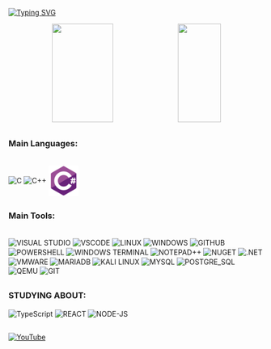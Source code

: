 [![Typing SVG](https://readme-typing-svg.herokuapp.com/?color=ffffff&size=50&center=true&vCenter=true&width=1000&lines=HI!++𓇢𓆸+;✳++My+Name+is+CYBERWARE.++✳;Welcome+to+My+Github+Profile++ඞ+++;|◉o◉|⊃━☆)](https://git.io/typing-svg)

<div align="center">  
  <img width="49%" height="195px" src="https://github-readme-stats.vercel.app/api?username=CYBERWARE-SEGURITY&show_icons=true&count_private=true&hide_border=true&title_color=00bfbf&icon_color=00bfbf&text_color=c9d1d9&bg_color=0d1117"/> 
  <img width="41%" height="195px" src="https://github-readme-stats.vercel.app/api/top-langs/?username=CYBERWARE-SEGURITY&layout=compact&hide_border=true&title_color=00bfbf&text_color=00bfbf&bg_color=0d1117" />
</div>

##

### Main Languages:
<div style="display: inline_block"><br>
  <img align="center" alt="C" height="60" width="60" src="https://cdn.jsdelivr.net/gh/devicons/devicon@latest/icons/c/c-original.svg">
  <img align="center" alt="C++" height="60" width="60" src="https://cdn.jsdelivr.net/gh/devicons/devicon@latest/icons/cplusplus/cplusplus-original.svg">
  <img align="center" alt="C#" height="60" width="60" src="https://raw.githubusercontent.com/devicons/devicon/master/icons/csharp/csharp-original.svg">
</div>

##

### Main Tools:
<div style="display: inline_block"><br>
  <img align="center" alt="VISUAL STUDIO" height="60" width="60" src="https://img.icons8.com/?size=100&id=ezj3zaVtImPg&format=png&color=000000">
    <img align="center" alt="VSCODE" height="62" width="62" src="https://img.icons8.com/?size=100&id=9OGIyU8hrxW5&format=png&color=000000">
    <img align="center" alt="LINUX" height="60" width="60" src="https://img.icons8.com/?size=100&id=HF4xGsjDERHf&format=png&color=000000">
    <img align="center" alt="WINDOWS" height="60" width="60" src="https://icons.iconarchive.com/icons/tatice/operating-systems/128/Windows-icon.png">
    <img align="center" alt="GITHUB" height="60" width="60" src="https://img.icons8.com/?size=100&id=AZOZNnY73haj&format=png&color=000000">
    <img align="center" alt="POWERSHELL" height="60" width="60" src="https://img.icons8.com/?size=100&id=FwaVI1qCE7hQ&format=png&color=000000">
    <img align="center" alt="WINDOWS TERMINAL" height="60" width="60" src="https://img.icons8.com/?size=100&id=WbRVMGxHh74X&format=png&color=000000">
    <img align="center" alt="NOTEPAD++" height="60" width="60" src="https://cdn.icon-icons.com/icons2/153/PNG/256/notepad_21851.png">
    <img align="center" alt="NUGET" height="60" width="60" src="https://cdn.icon-icons.com/icons2/2107/PNG/512/file_type_nuget_icon_130294.png">
    <img align="center" alt=".NET" height="60" width="60" src="https://img.icons8.com/?size=100&id=1BC75jFEBED6&format=png&color=000000">
    <img align="center" alt="VMWARE" height="60" width="60" src="https://img.icons8.com/?size=100&id=ICsxwkCBZGfj&format=png&color=000000">
    <img align="center" alt="MARIADB" height="60" width="60" src="https://img.icons8.com/?size=100&id=DakakaPez2uy&format=png&color=000000">
    <img align="center" alt="KALI LINUX" height="60" width="60" src="https://img.icons8.com/?size=100&id=qBWtR72kluCU&format=png&color=000000">
    <img align="center" alt="MYSQL" height="60" width="60" src="https://img.icons8.com/?size=100&id=rgPSE6nAB766&format=png&color=000000">
    <img align="center" alt="POSTGRE_SQL" height="60" width="60" src="https://img.icons8.com/?size=100&id=JRnxU7ZWP4mi&format=png&color=000000">
    <img align="center" alt="QEMU" height="60" width="60" src="https://qemu.weilnetz.de/icon/benoit/black_and_orange_qemu_head-96x96.png">
    <img align="center" alt="GIT" height="66" width="66" src="https://img.icons8.com/?size=100&id=20906&format=png&color=000000">  
</div>
  
  ##
  
  ### STUDYING ABOUT:
<div style="display: inline_block">
  <img align="center" alt="TypeScript" height="40" width="40" src="https://img.icons8.com/?size=100&id=HcQEdKCkXUs3&format=png&color=000000">
  <img align="center" alt="REACT" height="45" width="45" src="https://img.icons8.com/?size=150&id=123609&format=png&color=56AED4">
  <img align="center" alt="NODE-JS" height="69" width="69" src="https://img.icons8.com/?size=100&id=54087&format=png&color=000000">
</div>

  ##
 
<div> 
  <a href="https://www.youtube.com/@CYBERWARE-TECH" target="_blank">
    <img src="https://img.shields.io/badge/YouTube-FF0000?style=for-the-badge&logo=youtube&logoColor=white" alt="YouTube" />
  </a>
</div>
